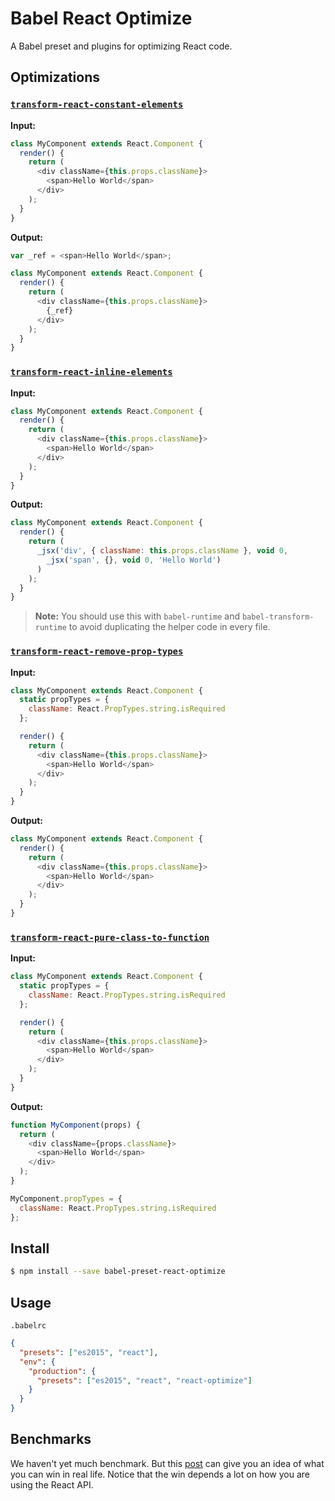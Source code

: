 # Babel React Optimize

A Babel preset and plugins for optimizing React code.

## Optimizations

### [`transform-react-constant-elements`](https://github.com/babel/babel/tree/master/packages/babel-plugin-transform-react-constant-elements)

**Input:**

```js
class MyComponent extends React.Component {
  render() {
    return (
      <div className={this.props.className}>
        <span>Hello World</span>
      </div>
    );
  }
}
```

**Output:**

```js
var _ref = <span>Hello World</span>;

class MyComponent extends React.Component {
  render() {
    return (
      <div className={this.props.className}>
        {_ref}
      </div>
    );
  }
}
```

### [`transform-react-inline-elements`](https://github.com/babel/babel/tree/master/packages/babel-plugin-transform-react-inline-elements)

**Input:**

```js
class MyComponent extends React.Component {
  render() {
    return (
      <div className={this.props.className}>
        <span>Hello World</span>
      </div>
    );
  }
}
```

**Output:**

```js
class MyComponent extends React.Component {
  render() {
    return (
      _jsx('div', { className: this.props.className }, void 0,
        _jsx('span', {}, void 0, 'Hello World')
      )
    );
  }
}
```

> **Note:** You should use this with `babel-runtime` and `babel-transform-runtime` to avoid duplicating the helper code in every file.

### [`transform-react-remove-prop-types`](https://github.com/oliviertassinari/babel-plugin-transform-react-remove-prop-types)

**Input:**
```js
class MyComponent extends React.Component {
  static propTypes = {
    className: React.PropTypes.string.isRequired
  };

  render() {
    return (
      <div className={this.props.className}>
        <span>Hello World</span>
      </div>
    );
  }
}
```

**Output:**

```js
class MyComponent extends React.Component {
  render() {
    return (
      <div className={this.props.className}>
        <span>Hello World</span>
      </div>
    );
  }
}
```

### [`transform-react-pure-class-to-function`](https://github.com/thejameskyle/babel-react-optimize/tree/master/packages/babel-plugin-transform-react-pure-class-to-function)

**Input:**

```js
class MyComponent extends React.Component {
  static propTypes = {
    className: React.PropTypes.string.isRequired
  };

  render() {
    return (
      <div className={this.props.className}>
        <span>Hello World</span>
      </div>
    );
  }
}
```

**Output:**

```js
function MyComponent(props) {
  return (
    <div className={props.className}>
      <span>Hello World</span>
    </div>
  );
}

MyComponent.propTypes = {
  className: React.PropTypes.string.isRequired
};
```

## Install

```sh
$ npm install --save babel-preset-react-optimize
```

## Usage

`.babelrc`

```json
{
  "presets": ["es2015", "react"],
  "env": {
    "production": {
      "presets": ["es2015", "react", "react-optimize"]
    }
  }
}
```

## Benchmarks

We haven't yet much benchmark.
But this [post](https://medium.com/doctolib-engineering/improve-react-performance-with-babel-16f1becfaa25)
can give you an idea of what you can win in real life.
Notice that the win depends a lot on how you are using the React API.
